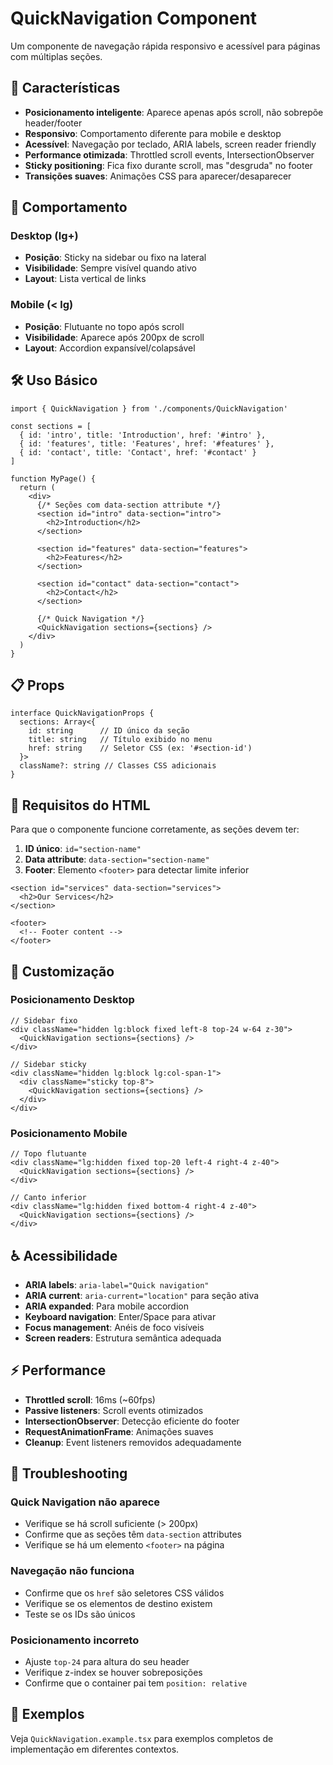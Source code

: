 # QuickNavigation Component

Um componente de navegação rápida responsivo e acessível para páginas com múltiplas seções.

## 🚀 Características

- **Posicionamento inteligente**: Aparece apenas após scroll, não sobrepõe header/footer
- **Responsivo**: Comportamento diferente para mobile e desktop
- **Acessível**: Navegação por teclado, ARIA labels, screen reader friendly
- **Performance otimizada**: Throttled scroll events, IntersectionObserver
- **Sticky positioning**: Fica fixo durante scroll, mas "desgruda" no footer
- **Transições suaves**: Animações CSS para aparecer/desaparecer

## 📱 Comportamento

### Desktop (lg+)
- **Posição**: Sticky na sidebar ou fixo na lateral
- **Visibilidade**: Sempre visível quando ativo
- **Layout**: Lista vertical de links

### Mobile (< lg)
- **Posição**: Flutuante no topo após scroll
- **Visibilidade**: Aparece após 200px de scroll
- **Layout**: Accordion expansível/colapsável

## 🛠️ Uso Básico

```tsx
import { QuickNavigation } from './components/QuickNavigation'

const sections = [
  { id: 'intro', title: 'Introduction', href: '#intro' },
  { id: 'features', title: 'Features', href: '#features' },
  { id: 'contact', title: 'Contact', href: '#contact' }
]

function MyPage() {
  return (
    <div>
      {/* Seções com data-section attribute */}
      <section id="intro" data-section="intro">
        <h2>Introduction</h2>
      </section>
      
      <section id="features" data-section="features">
        <h2>Features</h2>
      </section>
      
      <section id="contact" data-section="contact">
        <h2>Contact</h2>
      </section>

      {/* Quick Navigation */}
      <QuickNavigation sections={sections} />
    </div>
  )
}
```

## 📋 Props

```tsx
interface QuickNavigationProps {
  sections: Array<{
    id: string      // ID único da seção
    title: string   // Título exibido no menu
    href: string    // Seletor CSS (ex: '#section-id')
  }>
  className?: string // Classes CSS adicionais
}
```

## 🎯 Requisitos do HTML

Para que o componente funcione corretamente, as seções devem ter:

1. **ID único**: `id="section-name"`
2. **Data attribute**: `data-section="section-name"`
3. **Footer**: Elemento `<footer>` para detectar limite inferior

```tsx
<section id="services" data-section="services">
  <h2>Our Services</h2>
</section>

<footer>
  <!-- Footer content -->
</footer>
```

## 🎨 Customização

### Posicionamento Desktop
```tsx
// Sidebar fixo
<div className="hidden lg:block fixed left-8 top-24 w-64 z-30">
  <QuickNavigation sections={sections} />
</div>

// Sidebar sticky
<div className="hidden lg:block lg:col-span-1">
  <div className="sticky top-8">
    <QuickNavigation sections={sections} />
  </div>
</div>
```

### Posicionamento Mobile
```tsx
// Topo flutuante
<div className="lg:hidden fixed top-20 left-4 right-4 z-40">
  <QuickNavigation sections={sections} />
</div>

// Canto inferior
<div className="lg:hidden fixed bottom-4 right-4 z-40">
  <QuickNavigation sections={sections} />
</div>
```

## ♿ Acessibilidade

- **ARIA labels**: `aria-label="Quick navigation"`
- **ARIA current**: `aria-current="location"` para seção ativa
- **ARIA expanded**: Para mobile accordion
- **Keyboard navigation**: Enter/Space para ativar
- **Focus management**: Anéis de foco visíveis
- **Screen readers**: Estrutura semântica adequada

## ⚡ Performance

- **Throttled scroll**: 16ms (~60fps)
- **Passive listeners**: Scroll events otimizados
- **IntersectionObserver**: Detecção eficiente do footer
- **RequestAnimationFrame**: Animações suaves
- **Cleanup**: Event listeners removidos adequadamente

## 🐛 Troubleshooting

### Quick Navigation não aparece
- Verifique se há scroll suficiente (> 200px)
- Confirme que as seções têm `data-section` attributes
- Verifique se há um elemento `<footer>` na página

### Navegação não funciona
- Confirme que os `href` são seletores CSS válidos
- Verifique se os elementos de destino existem
- Teste se os IDs são únicos

### Posicionamento incorreto
- Ajuste `top-24` para altura do seu header
- Verifique z-index se houver sobreposições
- Confirme que o container pai tem `position: relative`

## 📝 Exemplos

Veja `QuickNavigation.example.tsx` para exemplos completos de implementação em diferentes contextos. 